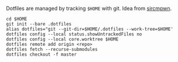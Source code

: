 Dotfiles are managed by tracking `$HOME` with git. Idea from [sircmpwn](https://drewdevault.com/2019/12/30/dotfiles.html).

```shell
cd $HOME
git init --bare .dotfiles
alias dotfiles="git --git-dir=$HOME/.dotfiles --work-tree=$HOME'
dotfiles config --local status.showUntrackedFiles no
dotfiles config --local core.worktree $HOME
dotfiles remote add origin <repo>
dotfiles fetch --recurse-submodules
dotfiles checkout -f master
```

